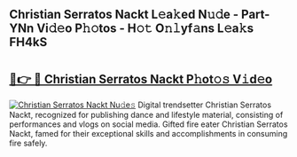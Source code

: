 ## Christian Serratos Nackt L𝚎a𝚔ed N𝚞𝚍e - Part-YNn Vi𝚍𝚎o P𝚑𝚘tos - H𝚘𝚝 O𝚗𝚕yf𝚊ns L𝚎a𝚔s FH4kS

# <h2><a href="http://kf8b36e.oniu.top/?m=Christian+Serratos+Nackt">🔗👉 🔴 Christian Serratos Nackt P𝚑ot𝚘𝚜 V𝚒d𝚎o</a></h2>

[![Christian Serratos Nackt Nu𝚍e𝚜](https://i.imgur.com/0qMVB7G.gif)](http://kf8b36e.oniu.top/?m=Christian+Serratos+Nackt)
Digital trendsetter Christian Serratos Nackt, recognized for publishing dance and lifestyle material, consisting of performances and vlogs on social media. Gifted fire eater Christian Serratos Nackt, famed for their exceptional skills and accomplishments in consuming fire safely.  
